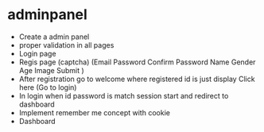# adminpanel
- Create a admin panel 
- proper  validation in all pages
- Login page  
- Regis page (captcha)
 (Email 
Password 
Confirm Password 
Name 
Gender 
Age 
Image 
   Submit )
 - After registration go to welcome where registered id is just display Click here (Go to login) 
- In login when id password is match session start and redirect to dashboard 
- Implement remember me concept with cookie 
- Dashboard 
